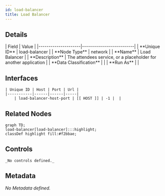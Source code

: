 ```yaml
---
id: load-balancer
title: Load Balancer
---
```


## Details

<div className="table-container">
| Field               | Value                    |
|---------------------|--------------------------|
| **Unique ID**       | load-balancer                   |
| **Node Type**       | network             |
| **Name**            | Load Balancer                 |
| **Description**     | The attendees service, or a placeholder for another application          |
| **Data Classification** |  |
| **Run As**          |                 |
</div>

## Interfaces

    | Unique ID | Host | Port | Url |
    |-----------|------|------|-----|
        | load-balancer-host-port | [[ HOST ]] | -1 |  |

## Related Nodes

```mermaid
graph TD;
load-balancer[load-balancer]:::highlight;
classDef highlight fill:#f2bbae;

```

## Controls

    _No controls defined._

## Metadata

_No Metadata defined._
